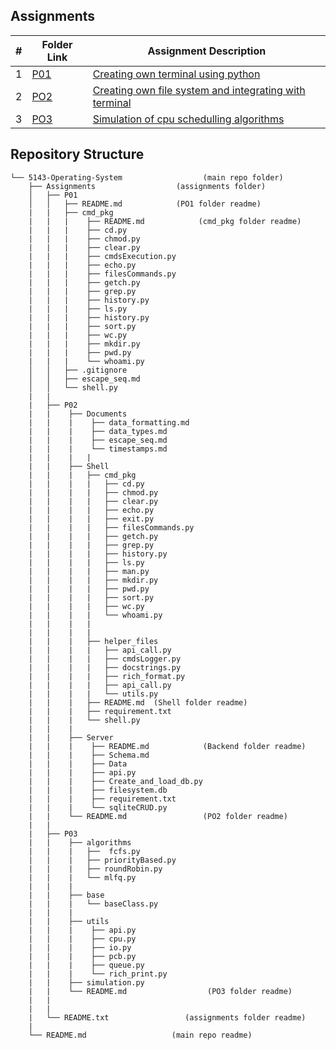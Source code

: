 ##  Assignments

|   #   | Folder Link                   | Assignment Description                                                                         |
| :---: | ----------------------------- | -----------------------------------------------------------------------------------------------|
|   1   | [P01](./P01)                  | [Creating own terminal using python](./PO1/README.md)                           |
|   2   | [PO2](./P02)                  | [Creating own file system and integrating with terminal](./PO2/README.md)            |
|   3   | [PO3](./P03)                  | [Simulation of cpu schedulling algorithms](./PO3/README.md)        |


##  Repository Structure
```tree
└── 5143-Operating-System                  (main repo folder)
    ├── Assignments                  (assignments folder)                   
    │   ├── P01
    │   │   ├── README.md            (PO1 folder readme)
    |   |   ├── cmd_pkg
    |   |   |    ├── README.md            (cmd_pkg folder readme)
    |   |   |    ├── cd.py
    |   |   |    ├── chmod.py
    |   |   |    ├── clear.py
    |   |   |    ├── cmdsExecution.py
    |   |   |    ├── echo.py
    |   |   |    ├── filesCommands.py
    |   |   |    ├── getch.py
    |   |   |    ├── grep.py
    |   |   |    ├── history.py
    |   |   |    ├── ls.py
    |   |   |    ├── history.py
    |   |   |    ├── sort.py
    |   |   |    ├── wc.py
    |   |   |    ├── mkdir.py
    |   |   |    ├── pwd.py
    |   |   |    └── whoami.py
    │   │   ├── .gitignore
    │   │   ├── escape_seq.md
    │   │   └── shell.py            
    |   |
    |   ├── P02
    |   |    ├── Documents  
    |   |    |    ├── data_formatting.md           
    |   |    |    ├── data_types.md            
    |   |    |    ├── escape_seq.md
    |   |    |    └── timestamps.md
    |   |    |   |    
    |   |    ├── Shell       
    |   |    |   ├── cmd_pkg
    |   |    |   |   ├── cd.py
    |   |    |   |   ├── chmod.py
    |   |    |   |   ├── clear.py
    |   |    |   |   ├── echo.py
    |   |    |   |   ├── exit.py
    |   |    |   |   ├── filesCommands.py
    |   |    |   |   ├── getch.py
    |   |    |   |   ├── grep.py
    |   |    |   |   ├── history.py
    |   |    |   |   ├── ls.py
    |   |    |   |   ├── man.py
    |   |    |   |   ├── mkdir.py
    |   |    |   |   ├── pwd.py
    |   |    |   |   ├── sort.py
    |   |    |   |   ├── wc.py
    |   |    |   |   └── whoami.py
    |   |    |   |      
    |   |    |   |     
    |   |    |   ├── helper_files
    |   |    |   |   ├── api_call.py
    |   |    |   |   ├── cmdsLogger.py
    |   |    |   |   ├── docstrings.py
    |   |    |   |   ├── rich_format.py
    |   |    |   |   ├── api_call.py
    |   |    |   |   └── utils.py
    |   |    |   ├── README.md  (Shell folder readme)
    |   |    |   ├── requirement.txt
    |   |    |   └── shell.py
    |   |    |   
    |   |    ├── Server
    |   |    |    ├── README.md            (Backend folder readme)
    |   |    |    ├── Schema.md            
    |   |    |    ├── Data
    |   |    |    ├── api.py
    |   |    |    ├── Create_and_load_db.py
    |   |    |    ├── filesystem.db
    |   |    |    ├── requirement.txt
    |   |    |    └── sqliteCRUD.py
    |   |    └── README.md                 (PO2 folder readme)
    |   |
    |   ├── P03
    |   |    ├── algorithms      
    |   |    |   ├──  fcfs.py
    |   |    |   ├── priorityBased.py
    |   |    |   ├── roundRobin.py
    |   |    |   └── mlfq.py
    |   |    |   
    |   |    ├── base      
    |   |    |   └── baseClass.py
    |   |    |   
    |   |    ├── utils
    |   |    |    ├── api.py           
    |   |    |    ├── cpu.py
    |   |    |    ├── io.py
    |   |    |    ├── pcb.py
    |   |    |    ├── queue.py
    |   |    |    └── rich_print.py
    |   |    ├── simulation.py
    |   |    └── README.md                  (PO3 folder readme)
    |   |
    |   |        
    |   └── README.txt                 (assignments folder readme)
    |
    └── README.md                   (main repo readme)

